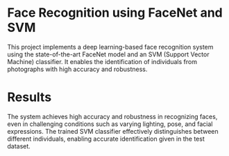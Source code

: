 # Face Recognition using FaceNet and SVM

This project implements a deep learning-based face recognition system using the state-of-the-art FaceNet model and an SVM (Support Vector Machine) classifier. It enables the identification of individuals from photographs with high accuracy and robustness.

# Results

The system achieves high accuracy and robustness in recognizing faces, even in challenging conditions such as varying lighting, pose, and facial expressions. The trained SVM classifier effectively distinguishes between different individuals, enabling accurate identification given in the test dataset. 
